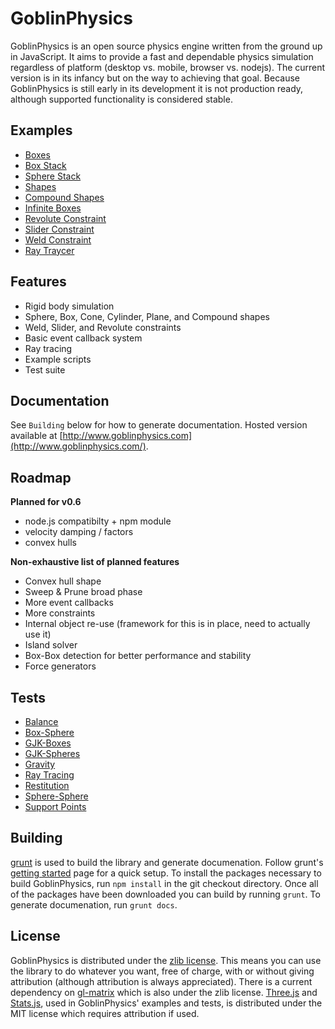 GoblinPhysics
==============

GoblinPhysics is an open source physics engine written from the ground up in JavaScript. It aims to provide a fast and dependable physics simulation regardless of platform (desktop vs. mobile, browser vs. nodejs). The current version is in its infancy but on the way to achieving that goal. Because GoblinPhysics is still early in its development it is not production ready, although supported functionality is considered stable.

Examples
--------
* [Boxes](http://www.goblinphysics.com/examples/boxes.html)
* [Box Stack](http://www.goblinphysics.com/examples/stack.html)
* [Sphere Stack](http://www.goblinphysics.com/examples/spheres.html)
* [Shapes](http://www.goblinphysics.com/examples/shapes.html)
* [Compound Shapes](http://www.goblinphysics.com/examples/compound-shapes.html)
* [Infinite Boxes](http://www.goblinphysics.com/examples/boxes.html)
* [Revolute Constraint](http://www.goblinphysics.com/examples/constraint-revolute.html)
* [Slider Constraint](http://www.goblinphysics.com/examples/constraint-slider.html)
* [Weld Constraint](http://www.goblinphysics.com/examples/constraint-weld.html)
* [Ray Traycer](http://www.goblinphysics.com/examples/raytracer.html)

Features
--------
* Rigid body simulation
* Sphere, Box, Cone, Cylinder, Plane, and Compound shapes
* Weld, Slider, and Revolute constraints
* Basic event callback system
* Ray tracing
* Example scripts
* Test suite

Documentation
-------------
See `Building` below for how to generate documentation. Hosted version available at [http://www.goblinphysics.com](http://www.goblinphysics.com/).

Roadmap
-------
**Planned for v0.6**
* node.js compatibilty + npm module
* velocity damping / factors
* convex hulls

**Non-exhaustive list of planned features**
* Convex hull shape
* Sweep & Prune broad phase
* More event callbacks
* More constraints
* Internal object re-use (framework for this is in place, need to actually use it)
* Island solver
* Box-Box detection for better performance and stability
* Force generators

Tests
-----
* [Balance](http://www.goblinphysics.com/tests/balance.html)
* [Box-Sphere](http://www.goblinphysics.com/tests/box-sphere.html)
* [GJK-Boxes](http://www.goblinphysics.com/tests/gjk_boxes.html)
* [GJK-Spheres](http://www.goblinphysics.com/tests/gjk_spheres.html)
* [Gravity](http://www.goblinphysics.com/tests/gravity.html)
* [Ray Tracing](http://www.goblinphysics.com/tests/raytracing.html)
* [Restitution](http://www.goblinphysics.com/tests/restitution.html)
* [Sphere-Sphere](http://www.goblinphysics.com/tests/sphere-sphere.html)
* [Support Points](http://www.goblinphysics.com/tests/support-points.html)

Building
--------
[grunt](http://gruntjs.com/) is used to build the library and generate documenation. Follow grunt's [getting started](http://gruntjs.com/getting-started) page for a quick setup. To install the packages necessary to build GoblinPhysics, run `npm install` in the git checkout directory. Once all of the packages have been downloaded you can build by running `grunt`. To generate documenation, run `grunt docs`.

License
-------
GoblinPhysics is distributed under the [zlib license](https://github.com/chandlerprall/GoblinPhysics/blob/master/LICENSE). This means you can use the library to do whatever you want, free of charge, with or without giving attribution (although attribution is always appreciated). There is a current dependency on [gl-matrix](https://github.com/toji/gl-matrix) which is also under the zlib license. [Three.js](https://github.com/mrdoob/three.js/) and [Stats.js](https://github.com/mrdoob/stats.js), used in GoblinPhysics' examples and tests, is distributed under the MIT license which requires attribution if used.
